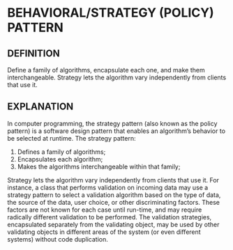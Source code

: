# BEHAVIORAL/STRATEGY (POLICY) PATTERN

## DEFINITION

Define a family of algorithms, encapsulate each one, and make
them interchangeable. Strategy lets the algorithm vary independently from
clients that use it.

## EXPLANATION

In computer programming, the strategy pattern (also known as the
policy pattern) is a software design pattern that enables an algorithm’s
behavior to be selected at runtime.
The strategy pattern:

1. Defines a family of algorithms;
2. Encapsulates each algorithm;
3. Makes the algorithms interchangeable within that family;

Strategy lets the algorithm vary independently from clients that use it.
For instance, a class that performs validation on incoming data may use a
strategy pattern to select a validation algorithm based on the type of data,
the source of the data, user choice, or other discriminating factors. These
factors are not known for each case until run-time, and may require radically
different validation to be performed. The validation strategies, encapsulated
separately from the validating object, may be used by other validating
objects in different areas of the system (or even different systems) without
code duplication.
